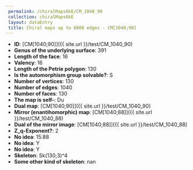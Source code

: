 ```yaml
--- 
 permalink: /chiralMaps6kE/CM_1040_90 
 collection: chiralMaps6kE
 layout: dataEntry
 title: Chiral maps up to 6000 edges - CM[1040;90]
---
```


- **ID**: [CM[1040;90]]({{ site.url }}/test/CM_1040_90)
- **Genus of the underlying surface**: 391
- **Length of the face**: 16
- **Valency**: 16
- **Length of the Petrie polygon**: 130
- **Is the automorphism group solvable?**: S
- **Number of vertices**: 130
- **Number of edges**: 1040
- **Number of faces**: 130
- **The map is self-**: Du
- **Dual map**: [CM[1040;90]]({{ site.url }}/test/CM_1040_90)
- **Mirror (enantihomorphic) map**: [CM[1040;88]]({{ site.url }}/test/CM_1040_88)
- **Dual of the mirror image**: [CM[1040;88]]({{ site.url }}/test/CM_1040_88)
- **Z_q-Exponent?**: 2
- **No idea**:  15:88
- **No idea**: Y
- **No idea**: Y
- **Skeleton**: Sk(130;3)^4
- **Some other kind of skeleton**: nan
